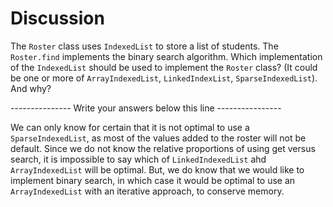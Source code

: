 # Discussion

The `Roster` class uses `IndexedList` to store a list of students. The
`Roster.find` implements the binary search algorithm. Which
implementation of the `IndexedList` should be used to implement the
`Roster` class? (It could be one or more of `ArrayIndexedList`,
`LinkedIndexList`, `SparseIndexedList`). And why?
   
--------------- Write your answers below this line ----------------

We can only know for certain that it is not optimal to use 
a `SparseIndexedList`, as most of the values
added to the roster will not be default. Since we do
not know the relative proportions of using get versus
search, it is impossible to say which of `LinkedIndexedList`
ahd `ArrayIndexedList` will be optimal. But, we do know that we would 
like to implement binary search, in which case it would be optimal
to use an `ArrayIndexedList` with an iterative approach, to
conserve memory.